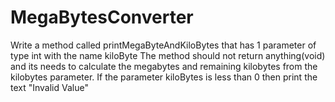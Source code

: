 # MegaBytesConverter
Write a method called printMegaByteAndKiloBytes that has 1 parameter of type int with the name kiloByte
The method should not return anything(void) and its needs to calculate the megabytes and remaining kilobytes from the kilobytes parameter.
If the parameter kiloBytes is less than 0 then print the text "Invalid Value"
